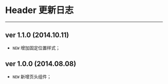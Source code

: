 # Header 更新日志
---

## ver 1.1.0 (2014.10.11)

- `NEW` 增加固定位置样式；

## ver 1.0.0 (2014.08.08)

- `NEW` 新增页头组件；